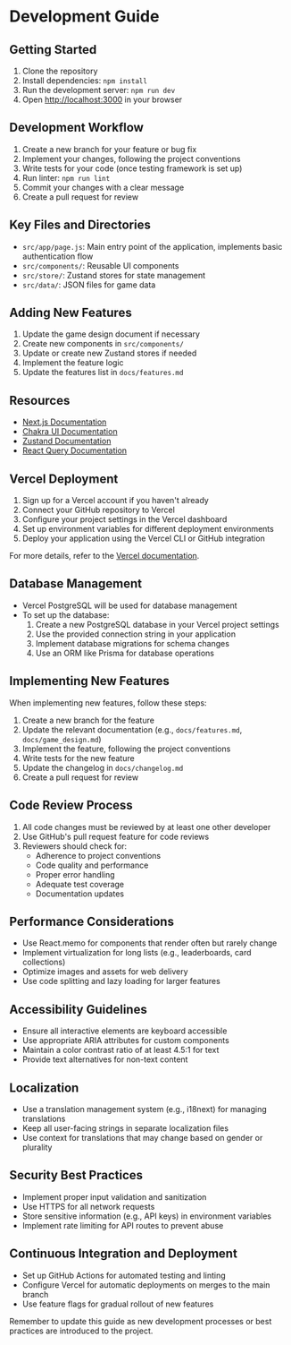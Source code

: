 # Development Guide

## Getting Started
1. Clone the repository
2. Install dependencies: `npm install`
3. Run the development server: `npm run dev`
4. Open [http://localhost:3000](http://localhost:3000) in your browser

## Development Workflow
1. Create a new branch for your feature or bug fix
2. Implement your changes, following the project conventions
3. Write tests for your code (once testing framework is set up)
4. Run linter: `npm run lint`
5. Commit your changes with a clear message
6. Create a pull request for review

## Key Files and Directories
- `src/app/page.js`: Main entry point of the application, implements basic authentication flow
- `src/components/`: Reusable UI components
- `src/store/`: Zustand stores for state management
- `src/data/`: JSON files for game data

## Adding New Features
1. Update the game design document if necessary
2. Create new components in `src/components/`
3. Update or create new Zustand stores if needed
4. Implement the feature logic
5. Update the features list in `docs/features.md`

## Resources
- [Next.js Documentation](https://nextjs.org/docs)
- [Chakra UI Documentation](https://chakra-ui.com/docs/getting-started)
- [Zustand Documentation](https://github.com/pmndrs/zustand)
- [React Query Documentation](https://tanstack.com/query/latest/docs/react/overview)

## Vercel Deployment

1. Sign up for a Vercel account if you haven't already
2. Connect your GitHub repository to Vercel
3. Configure your project settings in the Vercel dashboard
4. Set up environment variables for different deployment environments
5. Deploy your application using the Vercel CLI or GitHub integration

For more details, refer to the [Vercel documentation](https://vercel.com/docs).

## Database Management
- Vercel PostgreSQL will be used for database management
- To set up the database:
  1. Create a new PostgreSQL database in your Vercel project settings
  2. Use the provided connection string in your application
  3. Implement database migrations for schema changes
  4. Use an ORM like Prisma for database operations

## Implementing New Features

When implementing new features, follow these steps:

1. Create a new branch for the feature
2. Update the relevant documentation (e.g., `docs/features.md`, `docs/game_design.md`)
3. Implement the feature, following the project conventions
4. Write tests for the new feature
5. Update the changelog in `docs/changelog.md`
6. Create a pull request for review

## Code Review Process

1. All code changes must be reviewed by at least one other developer
2. Use GitHub's pull request feature for code reviews
3. Reviewers should check for:
   - Adherence to project conventions
   - Code quality and performance
   - Proper error handling
   - Adequate test coverage
   - Documentation updates

## Performance Considerations

- Use React.memo for components that render often but rarely change
- Implement virtualization for long lists (e.g., leaderboards, card collections)
- Optimize images and assets for web delivery
- Use code splitting and lazy loading for larger features

## Accessibility Guidelines

- Ensure all interactive elements are keyboard accessible
- Use appropriate ARIA attributes for custom components
- Maintain a color contrast ratio of at least 4.5:1 for text
- Provide text alternatives for non-text content

## Localization

- Use a translation management system (e.g., i18next) for managing translations
- Keep all user-facing strings in separate localization files
- Use context for translations that may change based on gender or plurality

## Security Best Practices

- Implement proper input validation and sanitization
- Use HTTPS for all network requests
- Store sensitive information (e.g., API keys) in environment variables
- Implement rate limiting for API routes to prevent abuse

## Continuous Integration and Deployment

- Set up GitHub Actions for automated testing and linting
- Configure Vercel for automatic deployments on merges to the main branch
- Use feature flags for gradual rollout of new features

Remember to update this guide as new development processes or best practices are introduced to the project.
